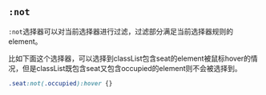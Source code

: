 ## `:not`

`:not`选择器可以对当前选择器进行过滤，过滤部分满足当前选择器规则的element。

比如下面这个选择器，可以选择到classList包含seat的element被鼠标hover的情况，但是classList既包含seat又包含occupied的element则不会被选择到。

```css
.seat:not(.occupied):hover {}
```
